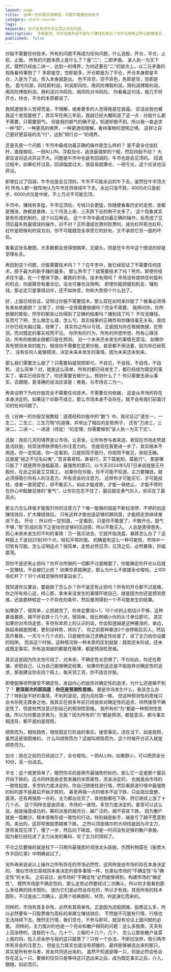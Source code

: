 ```yaml
---
layout: page
title:  谷神一的炒股交易教程：炒股不需要任何技术
category: stock-course
tags:
keywords: 先不去考虑牛市见顶之后的问题。
description:  多即是空，你开仓做多是不是为了赚钱后卖出？你开仓做多之所以能够成交，是不是因为有人卖给你，开了空单，多产生的瞬间是不是空也产生了？
published:  false
---
```


炒股不需要任何技术。所有的问题不再成为任何问题，什么选股，开仓，平仓，止损，止盈。
所有的问题本质上是什么了？是”二“，二即矛盾。
圣人执一为天下式，既然已经由二进一，达到一的境界，为何还要在”二“的层次上，以二元矛盾的视角看待事物了？
多即是空，空即是多，开仓即是为了平仓，开仓本身即是平仓，入是为了出，但入本身就是出。
色不异空，空不异色，色即是空，空即是色。
盈亏同源，风险即利润，利润即风险，用风险博取利润，用利润博取利润，用风险博取利润，用利润对冲风险，用风险对冲风险。
你看看这句话，我几乎将开仓，持仓，平仓的本质都说了。

我知道很多人觉得荒诞，不理解，或者更多的人觉得我是在装逼。
实话说我也被我这个发现震撼了，其实早在两三年前，我就已经大概知道了这一点：炒股什么都不需要，只需要胆气。
但是我的胆气的确不足，知道却做不到。所以我一直追求一种”知“，一种更高的境界，一种更透彻理解，看待事物的澄明之境。
这样让自己更好更容易的去”行“，达到”知行合一“的境界。

还是先提一个问题：牛市中最成功最正确的操作是怎么样的？
是不是全仓加杠杆，直接梭哈，一把ALLIN，浮盈加仓，追涨最强势的个股，然后持股不动？ 
大家应该对这点异议不大。问题是牛市中也是有回调的，牛市也是会见顶的。
回调过程中，如果杠杆过高，回调幅度过大，很容易就爆仓，一把亏光，这个应该也没异议。

即使扛过了回调，牛市也是会见顶的，牛市不可能永远的牛下去，虽然在牛市顶点时
所有人都一致性地认为牛市还将继续牛下去，永远只涨不跌，4000点只是起步，6000点仅是中继，不上万点不可能见顶。

牛市中，赚钱有多猛，牛市见顶后，亏钱只会更猛，你随便看看历史的走势，涨都是慢涨，跌都是暴跌，三个月涨上来，三天跌下去的例子太多了。
这个现象其实是有形成机制的，这个以后再说。
这个牛市中最成功最正确的操作，反而成了见顶后最失败最错误的操作，对不对？正所谓成也萧何败萧何，成也杠杆死也杠杆。
杠杆是把锋利的双刃剑，你不可能既完全享受它的好处，又不承担它另一面的坏处。

看看这张名梗图，大多数都会觉得很搞笑，无厘头，但是在牛市中这个图说的却是至理名言。


再回到这个问题，炒股需要技术吗？？？在牛市中，我已经验证了不需要任何技术，胆子最大的新手赚的最多。
那么熊市了？就需要技术了吗？熊市，即使你技术在牛逼，在一个整体下跌，暴跌的市场，技术有用吗？
市场没有提供任何盈利的机会，你就算空有屠龙记，没龙可屠也没用啊。
即使你能把握到机会，赚到钱，那必定只是事倍功半，还不如休息，你和大势扭个什么劲了。

好，上面已经验证，证明过炒股不需要技术。那么现在如何来炒股了？做事必须得有某些依据把？
又错了，炒股一定得需要依据吗？完全不需要。
我再问你，你所依据的那些，所学的那些让你得到了正确的结果吗？赚到钱了吗？
不仅没赚钱，反而亏了把，怎么做怎么错，怎么亏。其实结果的正确性和你赚钱毫无关系，我估计你已经大脑过载，绕晕了。
其实你之所以亏钱，正是因为你在根据依据，在预测。而对既定的事实视而不见。
你所有的行为，所有的所思所想，所有心理活动，所有的依据全部都只是在预测。
对一个未来还未发生的事情在意淫。
如果你真有预测未来的能力，相信你不需要在这里炒股，甚至都不用活着，因为你已经死了。
没有任何人能够预测，决定未来未发生的事情。因为未来还未到来。

那么我们需要怎么做了？只需要如是观照即可。不自见，不自视，不自伐，不自矜。
这么简单？对，就是这么简单，所有的都已经发生了，都已经成为既定的事实了，事实已经存在了，你还需要去做什么，预测什么了？
你只需要去承认事实，去跟随，更准确的说法应该是：弗我，与市场合二为一。

再来证明下为何炒股完全不需要任何技术，不需要任何依据，
这是从市场的存在本身决定的，如果这个论断不成立，那么市场本身不会存在，就不会有我们前面讨论的任何问题了。

在《谷神一的炒股交易教程：道德经和炒股中的”数“》中，我论证过”道生一，一生二，二生三，三生万物“的道理，并举出了相应的走势例子，
还有”万进三，三进二，二进一，一进道（待定）“的定理，你需要做到”圣人执一为天下式“。

选股：我前几天的境界是让市场，让资金，让所有参与者来选，表现在市场走势就是活跃股，经常涨停跌停吸引你注意力的。
但是现在我更进一步了，其实根本不用选，你一定知道，你一定看到，只是知而不能行，你视而不能见，熟视无睹。
这就是”视之不见名曰夷“，”吾言甚易知，甚易行，天下莫能知，莫能行“。
那是哪只股了？就是两市涨幅最高，最强势的那只。以今天2024年5月7日来说就是正丹股份，在此之前是艾艾精工。
如果你在炒股，你不可能不知道。主力要赚钱，就必须得吸引所有人的注意力，所有资金的注意力，
这样你才可能买它，才可能投钱，或者一直观望它，却不敢买入，如此才能成势，才能一骑绝尘。
才能不停的在你心中酝酿足够的”勇气“，让你实在忍不住了，最后鼓足勇气杀入，却买在了最高点。

那主力怎么样做才能吸引你的注意力了？唯一能做的就是不断拉涨停，不停的创造赚钱效应，扩大赚钱效应。
只有这样才能创造足够的跟风盘，才能把走势继续推进下去。
开仓：
所以你一定知道，一定看到，只是你不敢罢了，不敢开仓。胆气不够，”势“形成的高下之差给你足够的压迫感，所以不敢买入。
人总是患得患失，担心未来未发生的不利的事情：万一我买进去，它就开始洗盘，暴跌怎么办了？这种股上下波动20到30个点，轻松平常的很。
的确是有这么一种可能性，市场中一切皆有可能。怎么证明这点？很简单，走势必然见顶，见顶之后，必然暴跌，巨幅震荡。

但你不是还有止损吗？你开仓所做的一切都不过是赌罢了。你能确定你开仓以后就一定赚钱，不会被打止损？
如果你真能确定，那么为什么不直接全仓梭哈，上100倍杠杆了？10个点就足够你财富自由了。

我知道你又要说，要是跌了怎么办？你不是还有止损吗？所有的开仓都不过是赌。
你之所有担心这，担心那，拿未来没发生的事情吓唬自己，就是因为你还是预测思维，还是那种假定一个不存在的条件，然后推测得到一个不可能发生的结果。

如果跌了，很简单，止损就完了。你肯定要说t+1，10个点的止损估计不够，这种暴涨暴跌，搞不好会跌十几个点，很简单，按比例缩小你的头寸单位即可。
其实如果你对市场走势，多空有本质上的认识的话，你会知道越是这种暴涨的，单边，跌起来越是困难，更别谈转势，转向了。
你之前那种暴涨2个涨停板后买入，然后高开暴跌，一天亏十几个点的，只是被你自己求确定性给害了，进了主力给你设置的陷阱。
而且这个时候，这种情况有一种本质的区别就是：趋势还未形成，还未成既定事实。所有追突破的都是在赌博，都是预测性思维。

其实这是因为你太怕亏钱了，对未来，不确定性太恐惧了。不仅如此，你还在欺骗，安慰自己，认为自己能够确定结果。
如果你到这还是不能放弃对确定性的追求，那我建议你去找个班上，每天领工资，你不适合炒股。

即使能够坦然接受不确定性，发自内心的放弃对确定性的追求，为什么还是做不到了？
**更深层次的原因是：你还是预测性思维。** 要是市场发生什么，我该怎么办了？特别是不好的事情，不利的波动，因为风险第一嘛。
但这种预测性的思维只会令你死无葬身之地。我其实在很多年前已经放弃对确定性的追求，坦然接受不确定性了，但是依然没意识到自己的预测性思维。
我所有的”为“都是一种预测性思维。所以为何要追求弗为，无我？因为所有的”为“都是预测，都是意淫，都与事实相违背，都不是如是观照。


顺势而为，相信趋势，相信既定已形成的事实。接受事实，活在当下，如是观照，虽然这是很困难的。
什么叫顺势而为？这就叫顺势而为，这个时候开仓买入就是顺势而为。

加仓：我在之前的已经说过了，全仓梭哈，一把ALLIN，如果胆小，可以把资金分10份，丢一份进去。

平仓：这个就更简单了，既然你买的是两市最强势的标的，那么它一定是那个最后开始下跌的。这点同样是由走势发展的本质属性，资金决定的，
也就是由市场的一致性程度，多空的力度决定的。你自己随便找波行情，然后看那波行情中最强势的标的是不是最后开始才跌的。
甚至再强一点的根本不会下跌，只会高位盘整，震荡，还有再强势一点的，主力都出完货了，其他股都在下跌，而它继续上涨了十几个点。
这个同样也是由资金，市场的一致性，多空力度决定的。甚至可以这么说，越是操盘成功的，筹码派发的越充分，越广泛的，越不容易下跌，
因为散户就是一盘散沙，根本很难形成一致性的行动。特别越是新手，越是亏了越不愿意割肉，卖出的，这将导致股票越难下跌。
之所以顶部偶尔的大阴线是因为次主力，游资发现见顶了，慢了一步，然后向下砸盘，但是一时间没有足够的散户承接。
因为都已经吃进了主力派发的筹码，咬了主力的饵钩了。

平仓之后要做的就是找下一只两市最强势的领涨龙头妖股，杰西利物莫在《股票大作手回忆录》中明确说过了。

另外再来说说以上操作之所有存在的市场必然性，这同样是由市场的存在本身决定的。
类似市场交易规则本身决定的很多事情一样，也类似市场的”不确定性“与”确定性”的关系。
之前说过，由市场的”不确定性“必然能够得到，构建市场的”确定性“。
既然市场是不确定性的，那么走势必然要经过二次确认，所以你才能看到那么多经典的技术图形。
因为它们是必然会存在的，所以才有效。其他所有的技术图形，不过是由二次确认，这两个经典图形，M顶，W底演化而来的。

同样的，市场有其复杂性，必然有其简单性。正是因为选股困难，股票这么多，所以必然要有一只股票做为高标的来建立赚钱效应，
不然就不可能有行情，行情也无法持续下去。既然无行情，我们空仓，不参与即可，就没有论证上面问题的必要。
同样的，主力面对的也是一个完全和散户相同的问题：这么多股票，天天有上百涨停的，连板的十几，几十个，三板的十几个，几个，
怎么让那些散户韭菜上我的钩，投入资金参与我的这只股票了？只有一个办法，不断拉涨停，吸引两市所有资金的注意力，
但是主力其实也是没有把握的，最终能够被选出来的那只，其实是所有参与者，资金共同选出来的。
虽然不知道是哪一只，但是必然会有会存在这么一只。要做的仅仅只是等待这只选出来之后，成为既定事实之后，介入，跟随，如此而已。
























